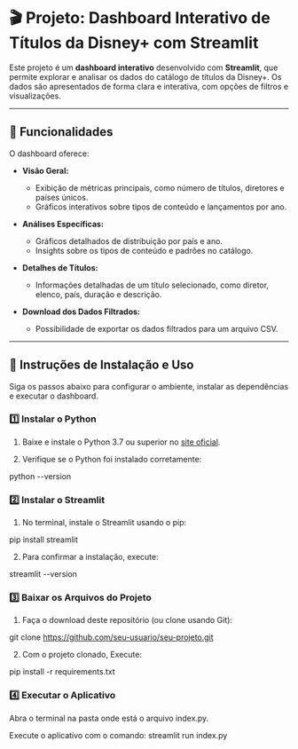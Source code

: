 # 🎬 Projeto: Dashboard Interativo de Títulos da Disney+ com Streamlit

Este projeto é um **dashboard interativo** desenvolvido com **Streamlit**, que permite explorar e analisar os dados do catálogo de títulos da Disney+. Os dados são apresentados de forma clara e interativa, com opções de filtros e visualizações.

---

## 🧰 Funcionalidades

O dashboard oferece:

- **Visão Geral:**
  - Exibição de métricas principais, como número de títulos, diretores e países únicos.
  - Gráficos interativos sobre tipos de conteúdo e lançamentos por ano.
  
- **Análises Específicas:**
  - Gráficos detalhados de distribuição por país e ano.
  - Insights sobre os tipos de conteúdo e padrões no catálogo.

- **Detalhes de Títulos:**
  - Informações detalhadas de um título selecionado, como diretor, elenco, país, duração e descrição.

- **Download dos Dados Filtrados:**
  - Possibilidade de exportar os dados filtrados para um arquivo CSV.

---

## 🚀 Instruções de Instalação e Uso

Siga os passos abaixo para configurar o ambiente, instalar as dependências e executar o dashboard.

### 1️⃣ Instalar o Python

1. Baixe e instale o Python 3.7 ou superior no [site oficial](https://www.python.org/downloads/).
   
3. Verifique se o Python foi instalado corretamente:
   
python --version

### 2️⃣ Instalar o Streamlit
1. No terminal, instale o Streamlit usando o pip:

pip install streamlit

2. Para confirmar a instalação, execute:

streamlit --version

### 3️⃣ Baixar os Arquivos do Projeto
1. Faça o download deste repositório (ou clone usando Git):

git clone https://github.com/seu-usuario/seu-projeto.git

2. Com o projeto clonado, Execute:

pip install -r requirements.txt

### 4️⃣ Executar o Aplicativo

Abra o terminal na pasta onde está o arquivo index.py.

Execute o aplicativo com o comando:
streamlit run index.py
